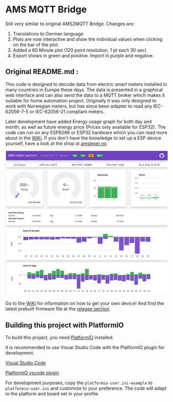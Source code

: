 # AMS MQTT Bridge
Still very similar to original AMS2MQTT Bridge.
Changes are:
1) Translations to German language
2) Plots are now interactive and show the individual values when clicking on the bar of the plot.
3) Added a 60 Minute plot (120 point resolution, 1 pt each 30 sec)
4) Export shows in green and positive. Import in purple and negative.

## Original README.md :

This code is designed to decode data from electric smart meters installed in many countries in Europe these days. The data is presented in a graphical web interface and can also send the data to a MQTT broker which makes it suitable for home automation project. Originally it was only designed to work with Norwegian meters, but has since been adapter to read any IEC-62056-7-5 or IEC-62056-21 compliant meters.

Later development have added Energy usage graph for both day and month, as well as future energy price (Prices only  available for ESP32). The code can run on any ESP8266 or ESP32 hardware which you can read more about in the [WiKi](https://github.com/gskjold/AmsToMqttBridge/wiki). If you don't have the knowledge to set up a ESP device yourself, have a look at the shop at [amsleser.no](https://amsleser.no/).


<img src="webui.png">

Go to the [WiKi](https://github.com/gskjold/AmsToMqttBridge/wiki) for information on how to get your own device! And find the latest prebuilt firmware file at the [release section](https://github.com/gskjold/AmsToMqttBridge/releases).

## Building this project with PlatformIO
To build this project, you need [PlatformIO](https://platformio.org/) installed.

It is recommended to use Visual Studio Code with the PlatformIO plugin for development.

[Visual Studio Code](https://code.visualstudio.com/download)

[PlatformIO vscode plugin](https://platformio.org/install/ide?install=vscode)

For development purposes, copy the ```platformio-user.ini-example``` to ```platformio-user.ini``` and customize to your preference. The code will adapt to the platform and board set in your profile.
